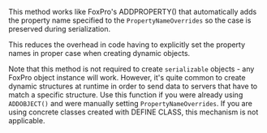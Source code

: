 ﻿This method works like FoxPro's ADDPROPERTY() that automatically adds the property name specified to the `PropertyNameOverrides` so the case is preserved during serialization. This reduces the overhead in code having to explicitly set the property names in proper case when creating dynamic objects.Note that this method is not required to create `serializable` objects - any FoxPro object instance will work. However, it's quite common to create dynamic structures at runtime in order to send data to servers that have to match a specific structure. Use this function if you were already using `ADDOBJECT()` and were manually setting `PropertyNameOverrides`. If you are using concrete classes created with DEFINE CLASS, this mechanism is not applicable.